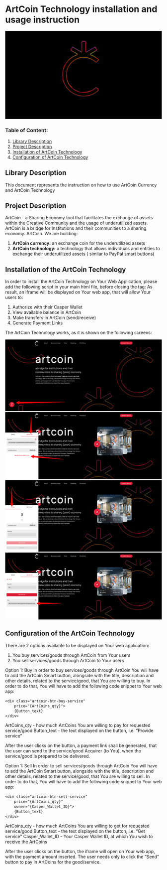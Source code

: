 # ArtCoin Technology installation and usage instruction

<img src="images/ArtCoin-Youtube-cover.jpg"/>

### Table of Content:

1. [Library Description](#library-description)
2. [Project Description](#project-description)
3. [Installation of ArtCoin Technology](#installation)
4. [Configuration of ArtCoin Technology](#configuration)

<a id="library-description"></a>

## Library Description

This document represents the instruction on how to use ArtCoin Currency and ArtCoin Technology

<a id="project-description"></a>

## Project Description

ArtCoin - a Sharing Economy tool that facilitates the exchange of assets within the Creative Community and the usage of
underutilized assets.
ArtCoin is a bridge for Institutions and their communities to a sharing economy.
ArtCoin.
We are building:

1. <b>ArtCoin currency:</b> an exchange coin for the underutilized assets
2. <b>ArtCoin technology:</b> a technology that allows individuals and entities to exchange their underutilized assets (
   similar to PayPal smart buttons)

<a id="installation"></a>

## Installation of the ArtCoin Technology

In order to install the ArtCoin Technology on Your Web Application, please add the following script in your main html
file, before closing the </body>
tag: <script type="module" src="https://cdn.jsdelivr.net/gh/likedevs/artcoin-cdn/src/artcoin.js"></script>
As result, an iframe will be displayed on Your web app, that will allow Your users to:

1. Authorize with their Casper Wallet
2. View available balance in ArtCoin
3. Make transfers in ArtCoin (send/receive)
4. Generate Payment Links

The ArtCoin Technology works, as it is shown on the following screens:

<img src="images/1-Artcoin.png" />
<img src="images/2-Artcoin-receive.png" />
<img src="images/3-Artcoin-send.png" />
<img src="images/4-Artcoin-payment-link.png" />

<a id="configuration"></a>

## Configuration of the ArtCoin Technology

There are 2 options available to be displayed on Your web application:

1. You buy services/goods through ArtCoin from Your users
2. You sell services/goods through ArtCoin to Your users

Option 1: Buy
In order to buy services/goods through ArtCoin You will have to add the ArtCoin Smart button, alongside with the title,
description and other details, related to the service/good, that You are willing to buy. In order to do that, You will
have to add the following code snippet to Your web app:

```
<div class="artcoin-btn-buy-service" 
    price="{ArtCoins_qty}">              
    {Button_text}
</div>
```

ArtCoins_qty - how much ArtCoins You are willing to pay for requested service/good
Button_text - the text displayed on the button, i.e. “Provide service”

After the user clicks on the button, a payment link shall be generated, that the user can send to the service/good
Acquirer (to You), when the service/good is prepared to be delivered.

Option 1: Sell
In order to sell services/goods through ArtCoin You will have to add the ArtCoin Smart button, alongside with the title,
description and other details, related to the service/good, that You are willing to sell. In order to do that, You will
have to add the following code snippet to Your web app:

```
<div class="artcoin-btn-sell-service" 
    price="{ArtCoins_qty}"
    owner="{Casper_Wallet_ID}">              
    {Button_text}
</div>
```

ArtCoins_qty - how much ArtCoins You are willing to get for requested service/good
Button_text - the text displayed on the button, i.e. “Get service”
Casper_Wallet_ID - Your Casper Wallet ID, at which You wish to receive the ArtCoins

After the user clicks on the button, the iframe will open on Your web app, with the payment amount inserted. The user
needs only to click the “Send” button to pay in ArtCoins for the good/service.